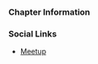 ### Chapter Information


### Social Links
* [Meetup](https://www.meetup.com/singapore-owasp-meetup-group/)
